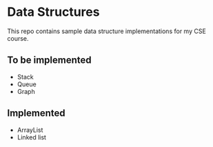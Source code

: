 # Data Structures

This repo contains sample data structure implementations for my CSE course.

## To be implemented

  - Stack
  - Queue
  - Graph

## Implemented

  - ArrayList
  - Linked list
